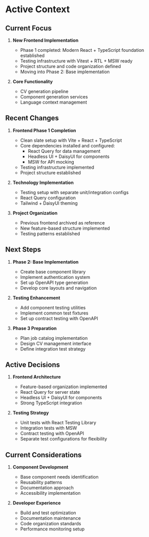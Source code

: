 # Active Context

## Current Focus

1. **New Frontend Implementation**
   - Phase 1 completed: Modern React + TypeScript foundation established
   - Testing infrastructure with Vitest + RTL + MSW ready
   - Project structure and code organization defined
   - Moving into Phase 2: Base implementation

2. **Core Functionality**
   - CV generation pipeline
   - Component generation services
   - Language context management

## Recent Changes

1. **Frontend Phase 1 Completion**
   - Clean slate setup with Vite + React + TypeScript
   - Core dependencies installed and configured:
     - React Query for data management
     - Headless UI + DaisyUI for components
     - MSW for API mocking
   - Testing infrastructure implemented
   - Project structure established

2. **Technology Implementation**
   - Testing setup with separate unit/integration configs
   - React Query configuration
   - Tailwind + DaisyUI theming

3. **Project Organization**
   - Previous frontend archived as reference
   - New feature-based structure implemented
   - Testing patterns established

## Next Steps

1. **Phase 2: Base Implementation**
   - Create base component library
   - Implement authentication system
   - Set up OpenAPI type generation
   - Develop core layouts and navigation

2. **Testing Enhancement**
   - Add component testing utilities
   - Implement common test fixtures
   - Set up contract testing with OpenAPI

3. **Phase 3 Preparation**
   - Plan job catalog implementation
   - Design CV management interface
   - Define integration test strategy

## Active Decisions

1. **Frontend Architecture**
   - Feature-based organization implemented
   - React Query for server state
   - Headless UI + DaisyUI for components
   - Strong TypeScript integration

2. **Testing Strategy**
   - Unit tests with React Testing Library
   - Integration tests with MSW
   - Contract testing with OpenAPI
   - Separate test configurations for flexibility

## Current Considerations

1. **Component Development**
   - Base component needs identification
   - Reusability patterns
   - Documentation approach
   - Accessibility implementation

2. **Developer Experience**
   - Build and test optimization
   - Documentation maintenance
   - Code organization standards
   - Performance monitoring setup
